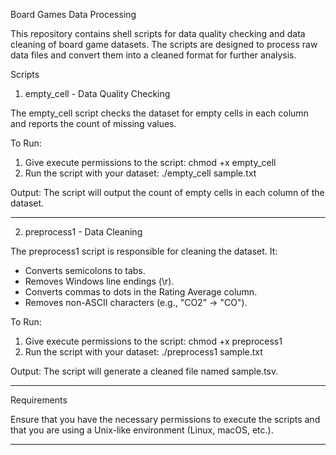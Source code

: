 Board Games Data Processing

This repository contains shell scripts for data quality checking and data cleaning of board game datasets. The scripts are designed to process raw data files and convert them into a cleaned format for further analysis.

Scripts

1. empty_cell - Data Quality Checking

The empty_cell script checks the dataset for empty cells in each column and reports the count of missing values.

To Run:
1. Give execute permissions to the script:
   chmod +x empty_cell
2. Run the script with your dataset:
   ./empty_cell sample.txt

Output:
The script will output the count of empty cells in each column of the dataset.

---

2. preprocess1 - Data Cleaning

The preprocess1 script is responsible for cleaning the dataset. It:
- Converts semicolons to tabs.
- Removes Windows line endings (\r).
- Converts commas to dots in the Rating Average column.
- Removes non-ASCII characters (e.g., "CO2" -> "CO").

To Run:
1. Give execute permissions to the script:
   chmod +x preprocess1
2. Run the script with your dataset:
   ./preprocess1 sample.txt

Output:
The script will generate a cleaned file named sample.tsv.

---

Requirements

Ensure that you have the necessary permissions to execute the scripts and that you are using a Unix-like environment (Linux, macOS, etc.).

---
